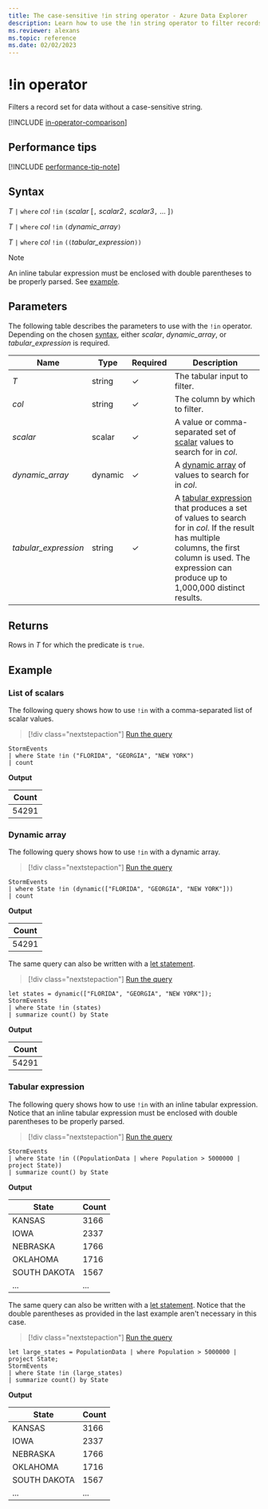 ```yaml
---
title: The case-sensitive !in string operator - Azure Data Explorer
description: Learn how to use the !in string operator to filter records for data without a case-sensitive string.
ms.reviewer: alexans
ms.topic: reference
ms.date: 02/02/2023
---
```

# !in operator

Filters a record set for data without a case-sensitive string.

[!INCLUDE [in-operator-comparison](../../includes/in-operator-comparison.md)]

## Performance tips

[!INCLUDE [performance-tip-note](../../includes/performance-tip-note.md)]

## Syntax

*T* `|` `where` *col* `!in` `(`*scalar* [`,` *scalar2*`,` *scalar3*`,` ... ]`)`

*T* `|` `where` *col* `!in` `(`*dynamic_array*`)`

*T* `|` `where` *col* `!in` `((`*tabular_expression*`))`

> [!NOTE]
> An inline tabular expression must be enclosed with double parentheses to be properly parsed. See [example](#tabular-expression).

## Parameters

The following table describes the parameters to use with the `!in` operator. Depending on the chosen [syntax](#syntax), either *scalar*, *dynamic_array*, or *tabular_expression* is required.

| Name | Type | Required | Description |
|--|--|--|--|
| *T* | string | &check; | The tabular input to filter.|
| *col* | string | &check; | The column by which to filter.|
| *scalar* | scalar | &check; | A value or comma-separated set of [scalar](scalar-data-types/index.md) values to search for in *col*.|
| *dynamic_array* | dynamic | &check; | A [dynamic array](scalar-data-types/dynamic.md) of values to search for in *col*.|
| *tabular_expression* | string | &check; | A [tabular expression](tabularexpressionstatements.md) that produces a set of values to search for in *col*. If the result has multiple columns, the first column is used. The expression can produce up to 1,000,000 distinct results.|

## Returns

Rows in *T* for which the predicate is `true`.

## Example

### List of scalars

The following query shows how to use `!in` with a comma-separated list of scalar values.

> [!div class="nextstepaction"]
> <a href="https://dataexplorer.azure.com/clusters/help/databases/Samples?query=H4sIAAAAAAAAAwsuyS/KdS1LzSspVuCqUSjPSC1KVQguSSxJVVDMzFPQUHLz8Q/ydHFU0lFQcnf1D3L3BDP9XMMVIv2DvJU0QbqS80vzSgDNxq+9SgAAAA==" target="_blank">Run the query</a>

```kusto
StormEvents 
| where State !in ("FLORIDA", "GEORGIA", "NEW YORK") 
| count
```

**Output**

|Count|
|---|
|54291|

### Dynamic array

The following query shows how to use `!in` with a dynamic array.

> [!div class="nextstepaction"]
> <a href="https://dataexplorer.azure.com/clusters/help/databases/Samples?query=H4sIAAAAAAAAAwsuyS/KdS1LzSspVuCqUSjPSC1KVQguSSxJVVDMzFPQSKnMS8zNTNaIVnLz8Q/ydHFU0lFQcnf1D3L3BDP9XMMVIv2DvJViNTVBBiTnl+aVAAD4lvyYVQAAAA==" target="_blank">Run the query</a>

```kusto
StormEvents 
| where State !in (dynamic(["FLORIDA", "GEORGIA", "NEW YORK"])) 
| count
```

**Output**

|Count|
|---|
|54291|  

The same query can also be written with a [let statement](letstatement.md).

> [!div class="nextstepaction"]
> <a href="https://dataexplorer.azure.com/clusters/help/databases/Samples?query=H4sIAAAAAAAAA8tJLVEoLkksSS1WsFVIqcxLzM1M1ohWcvPxD/J0cVTSUVByd/UPcvcEM/1cwxUi/YO8lWI1rbmCS/KLcl3LUvNKihW4ahTKM1KLUhWCQUYpKGbmKWhATNUEShWX5uYmFmVWpSok55fmlWhoKiRVQlQCAKFqvAF+AAAA" target="_blank">Run the query</a>

```kusto
let states = dynamic(["FLORIDA", "GEORGIA", "NEW YORK"]);
StormEvents 
| where State !in (states)
| summarize count() by State
```

**Output**

|Count|
|---|
|54291|

### Tabular expression

The following query shows how to use `!in` with an inline tabular expression. Notice that an inline tabular expression must be enclosed with double parentheses to be properly parsed.

> [!div class="nextstepaction"]
> <a href="https://dataexplorer.azure.com/clusters/help/databases/Samples?query=H4sIAAAAAAAAAwsuyS/KdS1LzSspVuCqUSjPSC1KVQguSSxJVVDMzFPQ0AjILyjNSSzJzM9zSSxJVIApQQgr2CmYGoABULKgKD8rNbkEYoKmJtDE4tLc3MSizKpUheT80rwSDU2FpEqINABw+yCTewAAAA==" target="_blank">Run the query</a>

```kusto
StormEvents 
| where State !in ((PopulationData | where Population > 5000000 | project State))
| summarize count() by State
```

**Output**

|State|Count|
|--|--|
|KANSAS|3166|
|IOWA|2337|
|NEBRASKA|1766|
|OKLAHOMA|1716|
|SOUTH DAKOTA|1567|
|...|...|

The same query can also be written with a [let statement](letstatement.md). Notice that the double parentheses as provided in the last example aren't necessary in this case.

> [!div class="nextstepaction"]
> <a href="https://dataexplorer.azure.com/clusters/help/databases/Samples?query=H4sIAAAAAAAAA02NvQrCQBCE+zzF2CWdjZXEKvZCHkDWsCQnd7dhby+i+PD5ESFTznwf49ngSXu+JyPjhBo3GbMncxIbMsIXr4GVdzUuOB23LOOo8uTO0K76uWhNNFwnjpZQ/NVtw8FFlPuvagFSDoHUfRid5Ghlhcf7x89eufmimgAAAA==" target="_blank">Run the query</a>

```kusto
let large_states = PopulationData | where Population > 5000000 | project State;
StormEvents 
| where State !in (large_states)
| summarize count() by State
```

**Output**

|State|Count|
|--|--|
|KANSAS|3166|
|IOWA|2337|
|NEBRASKA|1766|
|OKLAHOMA|1716|
|SOUTH DAKOTA|1567|
|...|...|
